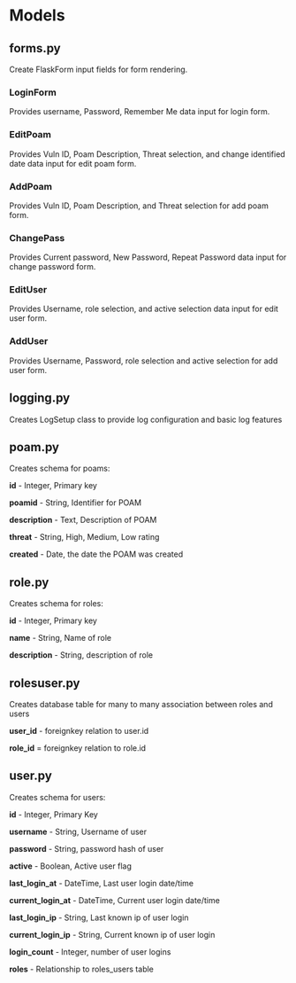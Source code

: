 # Models

## forms.py

Create FlaskForm input fields for form rendering.

### LoginForm

Provides username, Password, Remember Me data input for login form.

### EditPoam

Provides Vuln ID, Poam Description, Threat selection, and change identified date data input for edit poam form.

### AddPoam

Provides Vuln ID, Poam Description, and Threat selection for add poam form.

### ChangePass

Provides Current password, New Password, Repeat Password data input for change password form.

### EditUser

Provides Username, role selection, and active selection data input for edit user form.

### AddUser

Provides Username, Password, role selection and active selection for add user form.

## logging.py

Creates LogSetup class to provide log configuration and basic log features

## poam.py

Creates schema for poams:

**id** - Integer, Primary key

**poamid** - String, Identifier for POAM

**description** - Text, Description of POAM

**threat** - String, High, Medium, Low rating

**created** - Date, the date the POAM was created

## role.py

Creates schema for roles:

**id** - Integer, Primary key

**name** - String, Name of role

**description** - String, description of role

## rolesuser.py

Creates database table for many to many association between roles and users

**user_id** - foreignkey relation to user.id

**role_id** = foreignkey relation to role.id

## user.py

Creates schema for users:

**id** - Integer, Primary Key

**username** - String, Username of user

**password** - String, password hash of user

**active** - Boolean, Active user flag

**last_login_at** - DateTime, Last user login date/time

**current_login_at** - DateTime, Current user login date/time

**last_login_ip** - String, Last known ip of user login

**current_login_ip** - String, Current known ip of user login

**login_count** - Integer, number of user logins

**roles** - Relationship to roles_users table 